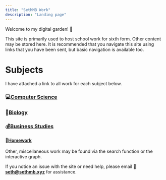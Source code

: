 ```yaml
---
title: "SethMB Work"
description: "Landing page"
---
```


Welcome to my digital garden! 🍓

This site is primarily used to host school work for sixth form. Other content may be stored here. It is recommended that you navigate this site using links that you have been sent, but basic navigation is available too.

# Subjects

I have attached a link to all work for each subject below.

### 💻[Computer Science](/tags/compsci)

### 🦠[Biology](/tags/biology)

### 💰[Business Studies](/tags/business)


#### 📕[Homework](/tags/homework)

Other, miscellaneous work may be found via the search function or the interactive graph. 

If you notice an issue with the site or need help, please email 
📌 **seth@sethmb.xyz** for assistance.

